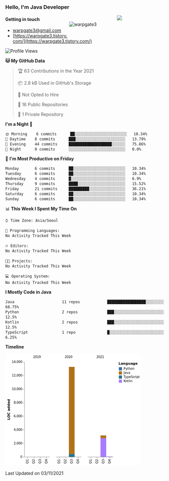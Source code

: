 ### Hello, I'm Java Developer

<img width="30%" align="right" src="https://github-readme-stats.vercel.app/api?username=warpgate3&show_icons=true&&hide_title=true&count_private=true" />
<img width="30%" style="margin:20px 0;" align="right" src="https://github-readme-stats.vercel.app/api/top-langs/?username=warpgate3&langs_count=5" alt="warpgate3" />
 


#### Getting in touch

* [warpgate3@gmail.com](mailto:warpgate3@gmail.com)
* [https://warpgate3.tistory.com/](https://warpgate3.tistory.com/)


<!--
**hantsy/hantsy** is a ✨ _special_ ✨ repository because its `README.md` (this file) appears on your GitHub profile.

Here are some ideas to get you started:

- 🔭 I’m currently working on ...
- 🌱 I’m currently learning ...
- 👯 I’m looking to collaborate on ...
- 🤔 I’m looking for help with ...
- 💬 Ask me about ...
- 📫 How to reach me: ...
- 😄 Pronouns: ...
- ⚡ Fun fact: ...
-->

<!--START_SECTION:waka-->
![Profile Views](http://img.shields.io/badge/Profile%20Views-0-blue)

**🐱 My GitHub Data** 

> 🏆 63 Contributions in the Year 2021
 > 
> 📦 2.8 kB Used in GitHub's Storage 
 > 
> 🚫 Not Opted to Hire
 > 
> 📜 16 Public Repositories 
 > 
> 🔑 1 Private Repository 
 > 
**I'm a Night 🦉** 

```text
🌞 Morning    6 commits      ██░░░░░░░░░░░░░░░░░░░░░░░   10.34% 
🌆 Daytime    8 commits      ███░░░░░░░░░░░░░░░░░░░░░░   13.79% 
🌃 Evening    44 commits     ███████████████████░░░░░░   75.86% 
🌙 Night      0 commits      ░░░░░░░░░░░░░░░░░░░░░░░░░   0.0%

```
📅 **I'm Most Productive on Friday** 

```text
Monday       6 commits      ██░░░░░░░░░░░░░░░░░░░░░░░   10.34% 
Tuesday      6 commits      ██░░░░░░░░░░░░░░░░░░░░░░░   10.34% 
Wednesday    4 commits      █░░░░░░░░░░░░░░░░░░░░░░░░   6.9% 
Thursday     9 commits      ████░░░░░░░░░░░░░░░░░░░░░   15.52% 
Friday       21 commits     █████████░░░░░░░░░░░░░░░░   36.21% 
Saturday     6 commits      ██░░░░░░░░░░░░░░░░░░░░░░░   10.34% 
Sunday       6 commits      ██░░░░░░░░░░░░░░░░░░░░░░░   10.34%

```


📊 **This Week I Spent My Time On** 

```text
⌚︎ Time Zone: Asia/Seoul

💬 Programming Languages: 
No Activity Tracked This Week

🔥 Editors: 
No Activity Tracked This Week

🐱‍💻 Projects: 
No Activity Tracked This Week

💻 Operating System: 
No Activity Tracked This Week

```

**I Mostly Code in Java** 

```text
Java                     11 repos            █████████████████░░░░░░░░   68.75% 
Python                   2 repos             ███░░░░░░░░░░░░░░░░░░░░░░   12.5% 
Kotlin                   2 repos             ███░░░░░░░░░░░░░░░░░░░░░░   12.5% 
TypeScript               1 repo              █░░░░░░░░░░░░░░░░░░░░░░░░   6.25%

```


**Timeline**

![Chart not found](https://raw.githubusercontent.com/warpgate3/warpgate3/main/charts/bar_graph.png) 


 Last Updated on 03/11/2021
<!--END_SECTION:waka-->
